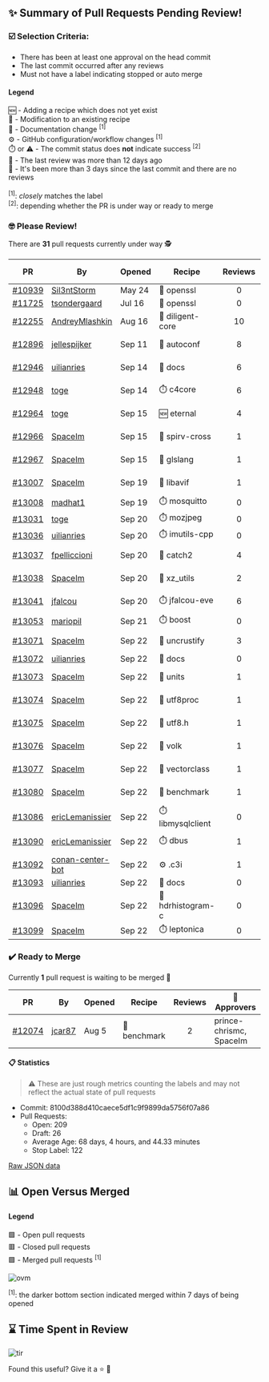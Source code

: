 ## :sparkles: Summary of Pull Requests Pending Review!

### :ballot_box_with_check: Selection Criteria:

- There has been at least one approval on the head commit
- The last commit occurred after any reviews
- Must not have a label indicating stopped or auto merge

#### Legend

:new: - Adding a recipe which does not yet exist<br>
:memo: - Modification to an existing recipe<br>
:green_book: - Documentation change <sup>[1]</sup><br>
:gear: - GitHub configuration/workflow changes <sup>[1]</sup><br>
:stopwatch: or :warning: - The commit status does **not** indicate success <sup>[2]</sup><br>
:bell: - The last review was more than 12 days ago<br>
:eyes: - It's been more than 3 days since the last commit and there are no reviews<br>
<br>
<sup>[1]</sup>: _closely_ matches the label<br>
<sup>[2]</sup>: depending whether the PR is under way or ready to merge

### :nerd_face: Please Review! 

There are **31** pull requests currently under way :detective:

PR | By | Opened | Recipe | Reviews | Last | :stop_sign: Blockers | :star2: Approvers
:---: | --- | --- | --- | :---: | --- | --- | ---
[#10939](https://github.com/conan-io/conan-center-index/pull/10939)|[Sil3ntStorm](https://github.com/Sil3ntStorm)|May 24|:memo: openssl|0|:eyes:||
[#11725](https://github.com/conan-io/conan-center-index/pull/11725)|[tsondergaard](https://github.com/tsondergaard)|Jul 16|:memo: openssl|0|:eyes:||
[#12255](https://github.com/conan-io/conan-center-index/pull/12255)|[AndreyMlashkin](https://github.com/AndreyMlashkin)|Aug 16|:memo: diligent-core|10|Sep 22||uilianries
[#12896](https://github.com/conan-io/conan-center-index/pull/12896)|[jellespijker](https://github.com/jellespijker)|Sep 11|:memo: autoconf|8|Sep 22|uilianries|danimtb
[#12946](https://github.com/conan-io/conan-center-index/pull/12946)|[uilianries](https://github.com/uilianries)|Sep 14|:green_book: docs|6|Sep 19||prince-chrismc
[#12948](https://github.com/conan-io/conan-center-index/pull/12948)|[toge](https://github.com/toge)|Sep 14|:stopwatch: c4core|6|Sep 22||prince-chrismc
[#12964](https://github.com/conan-io/conan-center-index/pull/12964)|[toge](https://github.com/toge)|Sep 15|:new: eternal|4|Sep 22||uilianries
[#12966](https://github.com/conan-io/conan-center-index/pull/12966)|[SpaceIm](https://github.com/SpaceIm)|Sep 15|:memo: spirv-cross|1|Sep 16||uilianries
[#12967](https://github.com/conan-io/conan-center-index/pull/12967)|[SpaceIm](https://github.com/SpaceIm)|Sep 15|:memo: glslang|1|Sep 16||uilianries
[#13007](https://github.com/conan-io/conan-center-index/pull/13007)|[SpaceIm](https://github.com/SpaceIm)|Sep 19|:memo: libavif|1|Sep 22||uilianries
[#13008](https://github.com/conan-io/conan-center-index/pull/13008)|[madhat1](https://github.com/madhat1)|Sep 19|:stopwatch: mosquitto|0|:eyes:||
[#13031](https://github.com/conan-io/conan-center-index/pull/13031)|[toge](https://github.com/toge)|Sep 20|:stopwatch: mozjpeg|0|||
[#13036](https://github.com/conan-io/conan-center-index/pull/13036)|[uilianries](https://github.com/uilianries)|Sep 20|:stopwatch: imutils-cpp|0|||
[#13037](https://github.com/conan-io/conan-center-index/pull/13037)|[fpelliccioni](https://github.com/fpelliccioni)|Sep 20|:memo: catch2|4|Sep 22||uilianries
[#13038](https://github.com/conan-io/conan-center-index/pull/13038)|[SpaceIm](https://github.com/SpaceIm)|Sep 20|:memo: xz_utils|2|Sep 22||uilianries
[#13041](https://github.com/conan-io/conan-center-index/pull/13041)|[jfalcou](https://github.com/jfalcou)|Sep 20|:stopwatch: jfalcou-eve|6|Sep 21||
[#13053](https://github.com/conan-io/conan-center-index/pull/13053)|[mariopil](https://github.com/mariopil)|Sep 21|:stopwatch: boost|0|||
[#13071](https://github.com/conan-io/conan-center-index/pull/13071)|[SpaceIm](https://github.com/SpaceIm)|Sep 22|:memo: uncrustify|3|Sep 22||uilianries
[#13072](https://github.com/conan-io/conan-center-index/pull/13072)|[uilianries](https://github.com/uilianries)|Sep 22|:green_book: docs|0|||
[#13073](https://github.com/conan-io/conan-center-index/pull/13073)|[SpaceIm](https://github.com/SpaceIm)|Sep 22|:memo: units|1|Sep 22||uilianries
[#13074](https://github.com/conan-io/conan-center-index/pull/13074)|[SpaceIm](https://github.com/SpaceIm)|Sep 22|:memo: utf8proc|1|Sep 22||uilianries
[#13075](https://github.com/conan-io/conan-center-index/pull/13075)|[SpaceIm](https://github.com/SpaceIm)|Sep 22|:memo: utf8.h|1|Sep 22||uilianries
[#13076](https://github.com/conan-io/conan-center-index/pull/13076)|[SpaceIm](https://github.com/SpaceIm)|Sep 22|:memo: volk|1|Sep 22||uilianries
[#13077](https://github.com/conan-io/conan-center-index/pull/13077)|[SpaceIm](https://github.com/SpaceIm)|Sep 22|:memo: vectorclass|1|Sep 22||uilianries
[#13080](https://github.com/conan-io/conan-center-index/pull/13080)|[SpaceIm](https://github.com/SpaceIm)|Sep 22|:memo: benchmark|1|Sep 22||uilianries
[#13086](https://github.com/conan-io/conan-center-index/pull/13086)|[ericLemanissier](https://github.com/ericLemanissier)|Sep 22|:stopwatch: libmysqlclient|0|||
[#13090](https://github.com/conan-io/conan-center-index/pull/13090)|[ericLemanissier](https://github.com/ericLemanissier)|Sep 22|:stopwatch: dbus|1|Sep 22||
[#13092](https://github.com/conan-io/conan-center-index/pull/13092)|[conan-center-bot](https://github.com/conan-center-bot)|Sep 22|:gear: .c3i|1|Sep 22||uilianries
[#13093](https://github.com/conan-io/conan-center-index/pull/13093)|[uilianries](https://github.com/uilianries)|Sep 22|:green_book: docs|0|||
[#13096](https://github.com/conan-io/conan-center-index/pull/13096)|[SpaceIm](https://github.com/SpaceIm)|Sep 22|:memo: hdrhistogram-c|0|||
[#13099](https://github.com/conan-io/conan-center-index/pull/13099)|[SpaceIm](https://github.com/SpaceIm)|Sep 22|:stopwatch: leptonica|0|||


### :heavy_check_mark: Ready to Merge 

Currently **1** pull request is waiting to be merged :tada:


PR | By | Opened | Recipe | Reviews | :star2: Approvers
:---: | --- | --- | --- | :---: | ---
[#12074](https://github.com/conan-io/conan-center-index/pull/12074)|[jcar87](https://github.com/jcar87)|Aug 5|:memo: benchmark|2|prince-chrismc, SpaceIm


#### :clipboard: Statistics

> :warning: These are just rough metrics counting the labels and may not reflect the actual state of pull requests

- Commit: 8100d388d410caece5df1c9f9899da5756f07a86
- Pull Requests:
	- Open: 209
	- Draft: 26
	- Average Age: 68 days, 4 hours, and 44.33 minutes
	- Stop Label: 122
	

[Raw JSON data](https://raw.githubusercontent.com/prince-chrismc/conan-center-index-pending-review/raw-data/pending-review.json)

## :bar_chart: Open Versus Merged

#### Legend

:green_square: - Open pull requests<br>
:red_square: - Closed pull requests<br>
:purple_square: - Merged pull requests <sup>[1]</sup><br>

![ovm](https://github.com/prince-chrismc/conan-center-index-pending-review/blob/raw-data/open-versus-merged.gif?raw=true)

<sup>[1]</sup>: the darker bottom section indicated merged within 7 days of being opened

## :hourglass: Time Spent in Review

![tir](https://github.com/prince-chrismc/conan-center-index-pending-review/blob/raw-data/time-in-review.png?raw=true)

Found this useful? Give it a :star: :pray:
	